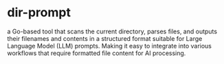 # dir-prompt
a Go-based tool that scans the current directory, parses files, and outputs their filenames and contents in a structured format suitable for Large Language Model (LLM) prompts. Making it easy to integrate into various workflows that require formatted file content for AI processing.
